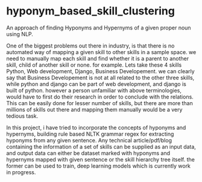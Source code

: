 # hyponym_based_skill_clustering
An approach of finding Hyponyms and Hypernyms of a given proper noun using NLP.

One of the biggest problems out there in industry, is that there is no automated way of mapping a given skill to other skills in a sample space. we need to manually map each skill and find whether it is a parent to another skill, child of another skill or none.
for example. Lets take these 4 skills Python, Web development, Django, Business Developement.
we can clearly say that Business Developement is not at all related to the other three skills, while python and django can be part of web development, and django is built of python. however a person unfamiliar with above terminologies, would have to first do their research in order to conclude with the relations. This can be easily done for lesser number of skills, but there are more than millions of skills out there and mapping them manually would be a very tedious task.

In this project, i have tried to incorporate the concepts of hyponyms and hypernyms, building rule based NLTK grammar regex for extracting hyponyms from any given sentence. Any technical article/pdf/blog containing the information of a set of skills can be supplied as an input data, and output data can either be dataset marked with hyponyms and hypernyms mapped with given sentence or the skill hierarchy tree itself. the former can be used to train, deep learning models which is currently work in progress. 
